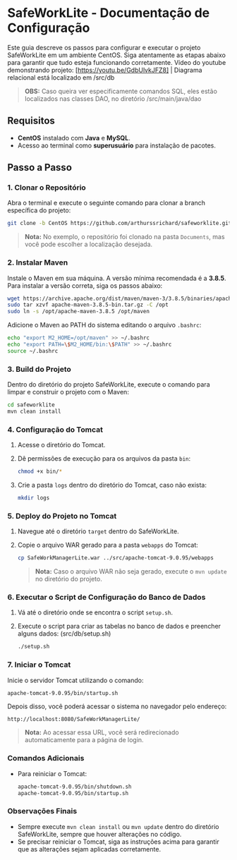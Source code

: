 # SafeWorkLite - Documentação de Configuração

Este guia descreve os passos para configurar e executar o projeto SafeWorkLite em um ambiente CentOS. Siga atentamente as etapas abaixo para garantir que tudo esteja funcionando corretamente.
Vídeo do youtube demonstrando projeto: [https://youtu.be/GdbUlvkJFZ8] | Diagrama relacional está localizado em /src/db
> **OBS:** Caso queira ver especificamente comandos SQL, eles estão localizados nas classes DAO, no diretório /src/main/java/dao
## Requisitos

- **CentOS** instalado com **Java** e **MySQL**.
- Acesso ao terminal como **superusuário** para instalação de pacotes.

## Passo a Passo

### 1. Clonar o Repositório

Abra o terminal e execute o seguinte comando para clonar a branch específica do projeto:
```bash
git clone -b CentOS https://github.com/arthurssrichard/safeworklite.git
```
> **Nota:** No exemplo, o repositório foi clonado na pasta `Documents`, mas você pode escolher a localização desejada.

### 2. Instalar Maven

Instale o Maven em sua máquina. A versão mínima recomendada é a **3.8.5**. Para instalar a versão correta, siga os passos abaixo:

```bash
wget https://archive.apache.org/dist/maven/maven-3/3.8.5/binaries/apache-maven-3.8.5-bin.tar.gz
sudo tar xzvf apache-maven-3.8.5-bin.tar.gz -C /opt
sudo ln -s /opt/apache-maven-3.8.5 /opt/maven
```

Adicione o Maven ao PATH do sistema editando o arquivo `.bashrc`:

```bash
echo "export M2_HOME=/opt/maven" >> ~/.bashrc
echo "export PATH=\$M2_HOME/bin:\$PATH" >> ~/.bashrc
source ~/.bashrc
```

### 3. Build do Projeto

Dentro do diretório do projeto SafeWorkLite, execute o comando para limpar e construir o projeto com o Maven:

```bash
cd safeworklite
mvn clean install
```

### 4. Configuração do Tomcat

1. Acesse o diretório do Tomcat.
2. Dê permissões de execução para os arquivos da pasta `bin`:

   ```bash
   chmod +x bin/*
   ```

3. Crie a pasta `logs` dentro do diretório do Tomcat, caso não exista:

   ```bash
   mkdir logs
   ```

### 5. Deploy do Projeto no Tomcat

1. Navegue até o diretório `target` dentro do SafeWorkLite.
2. Copie o arquivo WAR gerado para a pasta `webapps` do Tomcat:

   ```bash
   cp SafeWorkManagerLite.war ../src/apache-tomcat-9.0.95/webapps
   ```
   > **Nota:** Caso o arquivo WAR não seja gerado, execute o `mvn update` no diretório do projeto.

### 6. Executar o Script de Configuração do Banco de Dados

1. Vá até o diretório onde se encontra o script `setup.sh`.
2. Execute o script para criar as tabelas no banco de dados e preencher alguns dados: (src/db/setup.sh)

   ```bash
   ./setup.sh
   ```

### 7. Iniciar o Tomcat

Inicie o servidor Tomcat utilizando o comando:

```bash
apache-tomcat-9.0.95/bin/startup.sh
```

Depois disso, você poderá acessar o sistema no navegador pelo endereço:

```
http://localhost:8080/SafeWorkManagerLite/
```
> **Nota:** Ao acessar essa URL, você será redirecionado automaticamente para a página de login.

### Comandos Adicionais

- Para reiniciar o Tomcat:

  ```bash
  apache-tomcat-9.0.95/bin/shutdown.sh
  apache-tomcat-9.0.95/bin/startup.sh
  ```

### Observações Finais

- Sempre execute `mvn clean install` ou `mvn update` dentro do diretório SafeWorkLite, sempre que houver alterações no código.
- Se precisar reiniciar o Tomcat, siga as instruções acima para garantir que as alterações sejam aplicadas corretamente.

